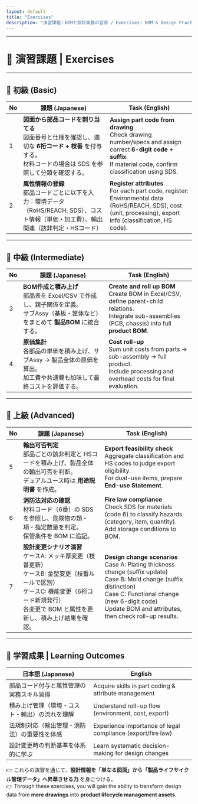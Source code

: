 ```yaml
---
layout: default
title: "Exercises"
description: "演習課題：BOMと設計実務の習得 / Exercises: BOM & Design Practice"
---
```


---

# 🧪 演習課題 | Exercises

---

## 📘 初級 (Basic)

| No | 課題 (Japanese) | Task (English) |
|----|-----------------|----------------|
| 1 | **図面から部品コードを割り当てる**<br>図面番号と仕様を確認し、適切な **6桁コード + 枝番** を付与する。<br>材料コードの場合は SDS を参照して分類を確認する。 | **Assign part code from drawing**<br>Check drawing number/specs and assign correct **6-digit code + suffix**.<br>If material code, confirm classification using SDS. |
| 2 | **属性情報の登録**<br>部品コードごとに以下を入力：環境データ（RoHS/REACH, SDS）、コスト情報（単価・加工費）、輸出関連（該非判定・HSコード） | **Register attributes**<br>For each part code, register: Environmental data (RoHS/REACH, SDS), cost (unit, processing), export info (classification, HS code). |

---

## 📗 中級 (Intermediate)

| No | 課題 (Japanese) | Task (English) |
|----|-----------------|----------------|
| 3 | **BOM作成と積み上げ**<br>部品表を Excel/CSV で作成し、親子関係を定義。<br>サブAssy（基板・筐体など）をまとめて **製品BOM** に統合する。 | **Create and roll up BOM**<br>Create BOM in Excel/CSV, define parent-child relations.<br>Integrate sub-assemblies (PCB, chassis) into full **product BOM**. |
| 4 | **原価集計**<br>各部品の単価を積み上げ、サブAssy → 製品全体の原価を算出。<br>加工費や共通費も加味して最終コストを評価する。 | **Cost roll-up**<br>Sum unit costs from parts → sub-assembly → full product.<br>Include processing and overhead costs for final evaluation. |

---

## 📕 上級 (Advanced)

| No | 課題 (Japanese) | Task (English) |
|----|-----------------|----------------|
| 5 | **輸出可否判定**<br>部品ごとの該非判定と HSコードを積み上げ、製品全体の輸出可否を判断。<br>デュアルユース時は **用途説明書** を作成。 | **Export feasibility check**<br>Aggregate classification and HS codes to judge export eligibility.<br>For dual-use items, prepare **End-use Statement**. |
| 6 | **消防法対応の確認**<br>材料コード（6番）の SDS を参照し、危険物の類・項・指定数量を判定。<br>保管条件を BOM に追記。 | **Fire law compliance**<br>Check SDS for materials (code 6) to classify hazards (category, item, quantity).<br>Add storage conditions to BOM. |
| 7 | **設計変更シナリオ演習**<br>ケースA: メッキ厚変更（枝番更新）<br>ケースB: 金型変更（枝番ルールで区別）<br>ケースC: 機能変更（6桁コード新規発行）<br>各変更で BOM と属性を更新し、積み上げ結果を確認。 | **Design change scenarios**<br>Case A: Plating thickness change (suffix update)<br>Case B: Mold change (suffix distinction)<br>Case C: Functional change (new 6-digit code)<br>Update BOM and attributes, then check roll-up results. |

---

## 🎯 学習成果 | Learning Outcomes

| 日本語 (Japanese) | English |
|-------------------|---------|
| 部品コード付与と属性管理の実務スキル習得 | Acquire skills in part coding & attribute management |
| 積み上げ管理（環境・コスト・輸出）の流れを理解 | Understand roll-up flow (environment, cost, export) |
| 法規制対応（輸出管理・消防法）の重要性を体感 | Experience importance of legal compliance (export/fire law) |
| 設計変更時の判断基準を体系的に学ぶ | Learn systematic decision-making for design changes |

👉 これらの演習を通じて、**設計情報を「単なる図面」から「製品ライフサイクル管理データ」へ昇華させる力** を身につける。  
👉 Through these exercises, you will gain the ability to transform design data from **mere drawings** into **product lifecycle management assets**.  
